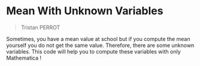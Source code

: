 # Mean With Unknown Variables

> Tristan PERROT

Sometimes, you have a mean value at school but if you compute the mean yourself you do not get the same value. Therefore, there are some unknown variables. This code will help you to compute these variables with only Mathematica !
